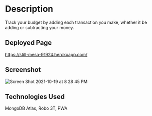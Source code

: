 # Description
Track your budget by adding each transaction you make, whether it be adding or subtracting your money.

## Deployed Page
https://still-mesa-91924.herokuapp.com/

## Screenshot
![Screen Shot 2021-10-19 at 8 28 45 PM](https://user-images.githubusercontent.com/78561316/138023840-8f523581-f9db-4ead-9742-e39ad2b92c90.png)

## Technologies Used
MongoDB Atlas, Robo 3T, PWA
